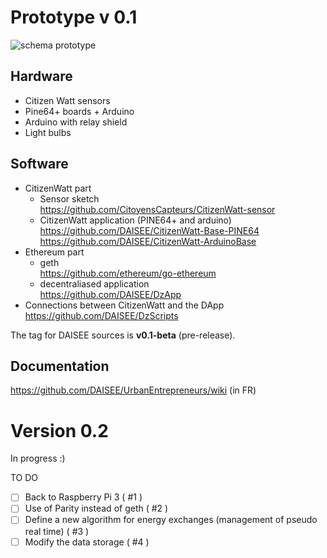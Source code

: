 # Prototype v 0.1

![schema prototype](https://hackpad-attachments.imgix.net/hackpad.com_d55JBV5B1Vy_p.602889_1472755256932_14215184_10154001154263915_845143439_o.jpg)

## Hardware
- Citizen Watt sensors
- Pine64+ boards + Arduino
- Arduino with relay shield
- Light bulbs

## Software
- CitizenWatt part
    - Sensor sketch  
https://github.com/CitoyensCapteurs/CitizenWatt-sensor  
    - CitizenWatt application (PINE64+ and arduino)  
https://github.com/DAISEE/CitizenWatt-Base-PINE64  
https://github.com/DAISEE/CitizenWatt-ArduinoBase   
- Ethereum part  
    - geth  
    https://github.com/ethereum/go-ethereum  
    - decentraliased application  
    https://github.com/DAISEE/DzApp  
- Connections between CitizenWatt and the DApp  
https://github.com/DAISEE/DzScripts  

The tag for DAISEE sources is **v0.1-beta** (pre-release).  

## Documentation
https://github.com/DAISEE/UrbanEntrepreneurs/wiki (in FR)  

# Version 0.2 

In progress :)
  
TO DO   
- [ ] Back to Raspberry Pi 3 ( #1 )  
- [ ] Use of Parity instead of geth ( #2 )  
- [ ] Define a new algorithm for energy exchanges (management of pseudo real time) ( #3 )  
- [ ] Modify the data storage ( #4 )  
